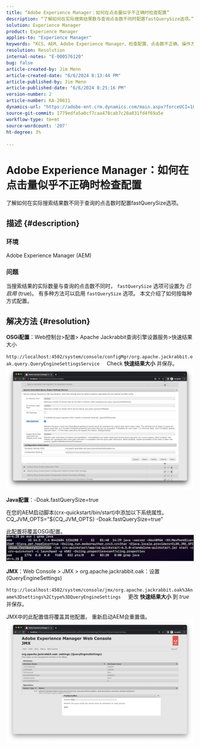 ```yaml
---
title: “Adobe Experience Manager：如何在点击量似乎不正确时检查配置”
description: “了解如何在实际搜索结果数与查询点击数不同时配置fastQuerySize选项。”
solution: Experience Manager
product: Experience Manager
applies-to: "Experience Manager"
keywords: “KCS、AEM、Adobe Experience Manager、检查配置、点击数不正确、操作方法、fastQuerySize”
resolution: Resolution
internal-notes: "E-000576120"
bug: false
article-created-by: Jim Menn
article-created-date: "6/6/2024 8:13:44 PM"
article-published-by: Jim Menn
article-published-date: "6/6/2024 8:25:16 PM"
version-number: 2
article-number: KA-20831
dynamics-url: "https://adobe-ent.crm.dynamics.com/main.aspx?forceUCI=1&pagetype=entityrecord&etn=knowledgearticle&id=e7a4ac42-4124-ef11-840a-000d3a338844"
source-git-commit: 1779edfa5a0cf7caa478cab7c28a031fd4f69a5e
workflow-type: tm+mt
source-wordcount: '207'
ht-degree: 3%

---
```


# Adobe Experience Manager：如何在点击量似乎不正确时检查配置


了解如何在实际搜索结果数不同于查询的点击数时配置fastQuerySize选项。

## 描述 {#description}


### <b>环境</b>

Adobe Experience Manager (AEM)

### <b>问题</b>

当搜索结果的实际数量与查询的点击数不同时， `fastQuerySize` 选项可设置为 *已启用* (true)。
有多种方法可以启用 `fastQuerySize` 选项。 本文介绍了如何按每种方式配置。


## 解决方法 {#resolution}


<b>OSGi配置</b>：Web控制台>配置> Apache Jackrabbit查询引擎设置服务>快速结果大小

`http://localhost:4502/system/console/configMgr/org.apache.jackrabbit.oak.query.QueryEngineSettingsService`
    Check <b>快速结果大小</b> 并保存。
   ![](assets/cef3b476-b74f-ed11-bba2-0022480867bd.png)

<b>Java配置</b>：-Doak.fastQuerySize=true

在您的AEM启动脚本(crx-quickstart/bin/start)中添加以下系统属性。
        CQ_JVM_OPTS=&quot;${CQ_JVM_OPTS} -Doak.fastQuerySize=true&quot;

此配置将覆盖OSGi配置。
    ![](assets/4afe8a85-b74f-ed11-bba2-0022480867bd.png)

<b>JMX</b>：Web Console > JMX > org.apache.jackrabbit.oak：设置(QueryEngineSettings)

`http://localhost:4502/system/console/jmx/org.apache.jackrabbit.oak%3Aname%3Dsettings%2Ctype%3DQueryEngineSettings`
    更改 <b>快速结果大小</b> 到 *true* 并保存。

JMX中的此配置值将覆盖其他配置。 重新启动AEM会重置值。
![](assets/8592cd98-b74f-ed11-bba2-0022480867bd.png)
